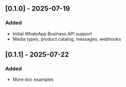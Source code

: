 ## [0.1.0] - 2025-07-19
### Added
- Initial WhatsApp Business API support
- Media types, product catalog, messages, webhooks

## [0.1.1] - 2025-07-22
### Added
- More doc examples